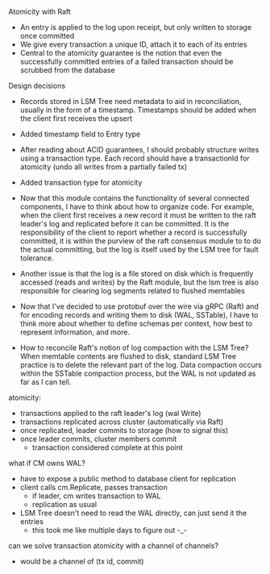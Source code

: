 Atomicity with Raft
- An entry is applied to the log upon receipt, but only written to storage once
  committed
- We give every transaction a unique ID, attach it to each of its entries
- Central to the atomicity guarantee is the notion that even the successfully
  committed entries of a failed transaction should be scrubbed from the database

Design decisions
- Records stored in LSM Tree need metadata to aid in reconciliation, usually in
  the form of a timestamp. Timestamps should be added when the client first 
  receives the upsert 
- Added timestamp field to Entry type

- After reading about ACID guarantees, I should probably structure writes using
  a transaction type. Each record should have a transactionId for atomicity
  (undo all writes from a partially failed tx)
- Added transaction type for atomicity 

- Now that this module contains the functionality of several connected
  components, I have to think about how to organize code. For example, when the
  client first receives a new record it must be written to the raft leader's log
  and replicated before it can be committed. It is the responsibility of the
  client to report whether a record is successfully committed, it is within the
  purview of the raft consensus module to to do the actual committing, but the
  log is itself used by the LSM tree for fault tolerance.

- Another issue is that the log is a file stored on disk which is frequently
  accessed (reads and writes) by the Raft module, but the lsm tree is also 
  responsible for clearing log segments related to flushed memtables

- Now that I've decided to use protobuf over the wire via gRPC (Raft) and for
  encoding records and writing them to disk (WAL, SSTable), I have to think more
  about whether to define schemas per context, how best to represent
  information, and more.

- How to reconcile Raft's notion of log compaction with the LSM Tree? When
  memtable contents are flushed to disk, standard LSM Tree practice is to delete
  the relevant part of the log. Data compaction occurs within the SSTable
  compaction process, but the WAL is not updated as far as I can tell.

atomicity:
- transactions applied to the raft leader's log (wal Write)
- transactions replicated across cluster (automatically via Raft)
- once replicated, leader commits to storage (how to signal this)
- once leader commits, cluster members commit
    - transaction considered complete at this point

what if CM owns WAL?
- have to expose a public method to database client for replication
- client calls cm.Replicate, passes transaction
    - if leader, cm writes transaction to WAL
    - replication as usual
- LSM Tree doesn't need to read the WAL directly, can just send it the entries
    - this took me like multiple days to figure out -_-

can we solve transaction atomicity with a channel of channels?
- would be a channel of (tx id, commit)
